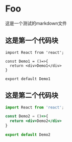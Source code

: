 # Foo

这是一个测试的markdown文件

## 这是第一个代码块
```tsx
import React from 'react';

const Demo1 = ()=>{
  return <div>Demo1</div>
}

export default Demo1
```

## 这是第二个代码块
```jsx
import React from 'react';

const Demo2 = ()=>{
  return <div>Demo2</div>
}

export default Demo2
```